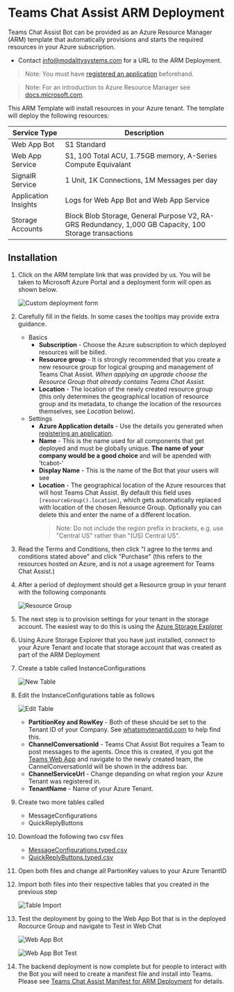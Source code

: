 # Teams Chat Assist ARM Deployment

Teams Chat Assist Bot can be provided as an Azure Resource Manager (ARM) template that automatically provisions and starts the required resources in your Azure subscription.

- Contact info@modalitysystems.com for a URL to the ARM Deployment.

> Note: You must have [registered an application](registerapplication.md) beforehand.

> Note: For an introduction to Azure Resource Manager see [docs.microsoft.com](https://docs.microsoft.com/en-us/azure/azure-resource-manager/resource-group-overview).

This ARM Template will install resources in your Azure tenant. The template will deploy the following resources:

| Service Type  | Description   |
| ------------- | ------------- |
| Web App Bot  | S1 Standard |
| Web App Service  | S1, 100 Total ACU, 1.75GB memory, A-Series Compute Equivalant  |
| SignalR Service  | 1 Unit, 1K Connections, 1M Messages per day  |
| Application Insights  | Logs for Web App Bot and Web App Service |
| Storage Accounts  | Block Blob Storage, General Purpose V2, RA-GRS Redundancy, 1,000 GB Capacity, 100 Storage transactions |

## Installation

1. Click on the ARM template link that was provided by us. You will be taken to Microsoft Azure Portal and a deployment form will open as shown below.

   ![Custom deployment form](images/armDeployForm.png)

1. Carefully fill in the fields. In some cases the tooltips may provide extra guidance. 
   - Basics
     - **Subscription** - Choose the Azure subscription to which deployed resources will be billed.
     - **Resource group** - It is strongly recommended that you create a new resource group for logical grouping and management of Teams Chat Assist. *When applying an upgrade choose the Resource Group that already contains Teams Chat Assist.*
     - **Location** - The location of the newly created resource group (this only determines the geographical location of resource group and its metadata, to change the location of the resources themselves, see *Location* below).
   - Settings
     - **Azure Application details** - Use the details you generated when [registering an application](applicationRegistration.md).
     - **Name** - This is the name used for all components that get deployed and must be globally unique. **The name of your company would be a good choice** and will be apended with 'tcabot-'
     - **Display Name** - This is the name of the Bot that your users will see
     - **Location** - The geographical location of the Azure resources that will host Teams Chat Assist. By default this field uses `[resourceGroup().location]`, which gets automatically replaced with location of the chosen Resource Group. Optionally you can delete this and enter the name of a different location.
       > Note: Do not include the region prefix in brackets, e.g. use "Central US" rather than "(US) Central US".

1. Read the Terms and Conditions, then click "I agree to the terms and conditions stated above" and click "Purchase" (this refers to the resources hosted on Azure, and is not a usage agreement for Teams Chat Assist.)

1. After a period of deployment should get a Resource group in your tenant with the following componants

   ![Resource Group](images/resourceGroup.png)

1. The next step is to provision settings for your tenant in the storage account. The easiest way to do this is using the [Azure Storage Explorer](https://azure.microsoft.com/en-us/features/storage-explorer/)

1. Using Azure Storage Explorer that you have just installed, connect to your Azure Tenant and locate that storage account that was created as part of the ARM Deployment

1. Create a table called InstanceConfigurations

   ![New Table](images/newTable.png)

1. Edit the InstanceConfigurations table as follows

   ![Edit Table](images/editTable.png)

   - **PartitionKey and RowKey** - Both of these should be set to the Tenant ID of your Company. See [whatsmytenantid.com](https://www.whatismytenantid.com/) to help find this.
   - **ChannelConversationId** - Teams Chat Assist Bot requires a Team to post messages to the agents. Once this is created, if you got the [Teams Web App](https://teams.microsoft.com/) and navigate to the newly created team, the CannelConversationId will be shown in the address bar.
   - **ChannelServiceUrl** - Change depanding on what region your Azure Tenant was registered in.
   - **TenantName** - Name of your Azure Tenant.

1. Create two more tables called

   * MessageConfigurations
   * QuickReplyButtons

1. Download the following two csv files

   * [MessageConfigurations.typed.csv](http://docs.modalitysoftware.com/TeamsChatAssist/images/MessageConfigurations.typed.csv)
   * [QuickReplyButtons.typed.csv](http://docs.modalitysoftware.com/TeamsChatAssist/images/QuickReplyButtons.typed.csv)

1. Open both files and change all PartionKey values to your Azure TenantID

1. Import both files into their respective tables that you created in the previous step

   ![Table Import](images/TableImport.png)

1. Test the deployment by going to the Web App Bot that is in the deployed Rocource Group and navigate to Test in Web Chat

   ![Web App Bot](images/webAppBot.png)

   ![Web App Bot Test](images/webAppBotTest.png)

1. The backend deployment is now complete but for people to interact with the Bot you will need to create a manifest file and install into Teams. Please see [Teams Chat Assist Manifest for ARM Deployment](armmanifest.md) for details.
